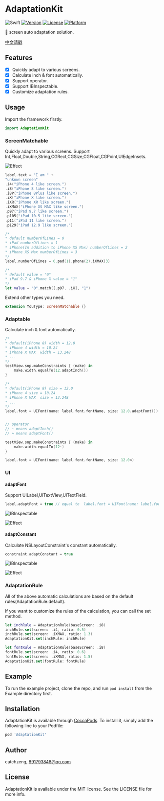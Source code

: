 # AdaptationKit

![Swift](https://img.shields.io/badge/Swift-5.0-green.svg)
[![Version](https://img.shields.io/cocoapods/v/AdaptationKit.svg?style=flat)](https://cocoapods.org/pods/AdaptationKit)
[![License](https://img.shields.io/cocoapods/l/AdaptationKit.svg?style=flat)](https://cocoapods.org/pods/AdaptationKit)
[![Platform](https://img.shields.io/cocoapods/p/AdaptationKit.svg?style=flat)](https://cocoapods.org/pods/AdaptationKit)

📱 screen auto adaptation solution.

[中文请戳](https://github.com/CatchZeng/AdaptationKit/blob/master/README_CN.md)

## Features

- [x] Quickly adapt to various screens.
- [x] Calculate inch & font automatically.
- [x] Support operator.
- [x] Support IBInspectable.
- [x] Customize adaptation rules.

## Usage

Import the framework firstly.

```swift
import AdaptationKit
```

### ScreenMatchable

Quickly adapt to various screens. Support Int,Float,Double,String,CGRect,CGSize,CGFloat,CGPoint,UIEdgeInsets.

![Effect](https://raw.githubusercontent.com/CatchZeng/AdaptationKit/master/images/inch.jpg)

```swift
label.text = "I am " +
"unkown screen"
.i4("iPhone 4 like screen.")
.i8("iPhone 8 like screen.")
.i8P("iPhone 8Plus like screen.")
.iX("iPhone X like screen.")
.iXR("iPhone XR like screen.")
.iXMAX("iPhone XS MAX like screen.")
.p97("iPad 9.7 like screen.")
.p105("iPad 10.5 like screen.")
.p11("iPad 11 like screen.")
.p129("iPad 12.9 like screen.")

/*
* default numberOfLines = 0
* iPad numberOfLines = 1
* iPhone(In addition to iPhone XS Max) numberOfLines = 2
* iPhone XS Max numberOfLines = 3
*/
label.numberOfLines = 0.pad(1).phone(2).iXMAX(3)

/*
* default value = "0"
* iPad 9.7 & iPhone X value = "1"
*/
let value = "0".match([.p97, .iX], "1")
```

Extend other types you need.

```swift
extension YouType: ScreenMatchable {}
```

### Adaptable

Calculate inch & font automatically.

```swift
/*
* default(iPhone 8) width = 12.0
* iPhone 4 width = 10.24
* iPhone X MAX  width = 13.248
* ...
*/
testView.snp.makeConstraints { (make) in
    make.width.equalTo(12.adaptInch())
}

/*
* default(iPhone 8) size = 12.0
* iPhone 4 size = 10.24
* iPhone X MAX  size = 13.248
* ...
*/
label.font = UIFont(name: label.font.fontName, size: 12.0.adaptFont())


// operator
// ~ means adaptInch()
// ≈ means adaptFont()

testView.snp.makeConstraints { (make) in
    make.width.equalTo(12~)
}

label.font = UIFont(name: label.font.fontName, size: 12.0≈) 
```

### UI

#### adaptFont

Support UILabel,UITextView,UITextField.

```swift
label.adaptFont = true // equal to  label.font = UIFont(name: label.font.fontName, size: font.pointSize.adaptFont())
```

![IBInspectable](https://raw.githubusercontent.com/CatchZeng/AdaptationKit/master/images/adaptFont.jpg)

![Effect](https://raw.githubusercontent.com/CatchZeng/AdaptationKit/master/images/adaptFontEffect.jpg)

#### adaptConstant

Calculate NSLayoutConstraint's constant automatically.

```swift
constraint.adaptConstant = true
```

![IBInspectable](https://raw.githubusercontent.com/CatchZeng/AdaptationKit/master/images/adaptConstant.jpg)

![Effect](https://raw.githubusercontent.com/CatchZeng/AdaptationKit/master/images/adaptConstantEffect.jpg)

### AdaptationRule

All of the above automatic calculations are based on the default rules(AdaptationRule.default).

If you want to customize the rules of the calculation, you can call the set method.

```swift
let inchRule = AdaptationRule(baseScreen: .i8)
inchRule.set(screen: .i4, ratio: 0.5)
inchRule.set(screen: .iXMAX, ratio: 1.3)
AdaptationKit.set(inchRule: inchRule)

let fontRule = AdaptationRule(baseScreen: .i8)
fontRule.set(screen: .i4, ratio: 0.6)
fontRule.set(screen: .iXMAX, ratio: 1.5)
AdaptationKit.set(fontRule: fontRule)
```

## Example

To run the example project, clone the repo, and run `pod install` from the Example directory first.

## Installation

AdaptationKit is available through [CocoaPods](https://cocoapods.org). To install
it, simply add the following line to your Podfile:

```ruby
pod 'AdaptationKit'
```

## Author

catchzeng, 891793848@qq.com

## License

AdaptationKit is available under the MIT license. See the LICENSE file for more info.
